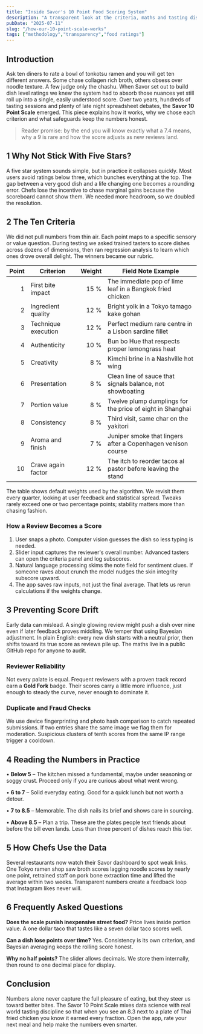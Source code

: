 ```yaml
---
title: "Inside Savor's 10 Point Food Scoring System"
description: "A transparent look at the criteria, maths and tasting discipline behind Savor's dish ratings so you can trust every number you see."
pubDate: "2025-07-11"
slug: "/how-our-10-point-scale-works"
tags: ["methodology","transparency","food ratings"]
---
```


## Introduction
Ask ten diners to rate a bowl of tonkotsu ramen and you will get ten different answers.  Some chase collagen rich broth, others obsess over noodle texture.  A few judge only the chashu.  When Savor set out to build dish level ratings we knew the system had to absorb those nuances yet still roll up into a single, easily understood score.  Over two years, hundreds of tasting sessions and plenty of late night spreadsheet debates, the **Savor 10 Point Scale** emerged.  This piece explains how it works, why we chose each criterion and what safeguards keep the numbers honest.

> Reader promise: by the end you will know exactly what a 7.4 means, why a 9 is rare and how the score adjusts as new reviews land.

## 1  Why Not Stick With Five Stars?
A five star system sounds simple, but in practice it collapses quickly.  Most users avoid ratings below three, which bunches everything at the top.  The gap between a very good dish and a life changing one becomes a rounding error.  Chefs lose the incentive to chase marginal gains because the scoreboard cannot show them.  We needed more headroom, so we doubled the resolution.

## 2  The Ten Criteria
We did not pull numbers from thin air.  Each point maps to a specific sensory or value question.  During testing we asked trained tasters to score dishes across dozens of dimensions, then ran regression analysis to learn which ones drove overall delight.  The winners became our rubric.

| Point | Criterion | Weight | Field Note Example |
|------:|-----------|-------:|--------------------|
| 1 | First bite impact | 15 % | The immediate pop of lime leaf in a Bangkok fried chicken
| 2 | Ingredient quality | 12 % | Bright yolk in a Tokyo tamago kake gohan
| 3 | Technique execution | 12 % | Perfect medium rare centre in a Lisbon sardine fillet
| 4 | Authenticity | 10 % | Bun bo Hue that respects proper lemongrass heat
| 5 | Creativity | 8 % | Kimchi brine in a Nashville hot wing
| 6 | Presentation | 8 % | Clean line of sauce that signals balance, not showboating
| 7 | Portion value | 8 % | Twelve plump dumplings for the price of eight in Shanghai
| 8 | Consistency | 8 % | Third visit, same char on the yakitori
| 9 | Aroma and finish | 7 % | Juniper smoke that lingers after a Copenhagen venison course
| 10 | Crave again factor | 12 % | The itch to reorder tacos al pastor before leaving the stand

The table shows default weights used by the algorithm.  We revisit them every quarter, looking at user feedback and statistical spread.  Tweaks rarely exceed one or two percentage points; stability matters more than chasing fashion.

### How a Review Becomes a Score
1. User snaps a photo.  Computer vision guesses the dish so less typing is needed.  
2. Slider input captures the reviewer's overall number.  Advanced tasters can open the criteria panel and log subscores.  
3. Natural language processing skims the note field for sentiment clues.  If someone raves about crunch the model nudges the skin integrity subscore upward.  
4. The app saves raw inputs, not just the final average.  That lets us rerun calculations if the weights change.

## 3  Preventing Score Drift
Early data can mislead.  A single glowing review might push a dish over nine even if later feedback proves middling.  We temper that using Bayesian adjustment.  In plain English: every new dish starts with a neutral prior, then shifts toward its true score as reviews pile up.  The maths live in a public GitHub repo for anyone to audit.

### Reviewer Reliability
Not every palate is equal.  Frequent reviewers with a proven track record earn a **Gold Fork** badge.  Their scores carry a little more influence, just enough to steady the curve, never enough to dominate it.

### Duplicate and Fraud Checks
We use device fingerprinting and photo hash comparison to catch repeated submissions.  If two entries share the same image we flag them for moderation.  Suspicious clusters of tenth scores from the same IP range trigger a cooldown.

## 4  Reading the Numbers in Practice
• **Below 5** – The kitchen missed a fundamental, maybe under seasoning or soggy crust.  Proceed only if you are curious about what went wrong.

• **6 to 7** – Solid everyday eating.  Good for a quick lunch but not worth a detour.

• **7 to 8.5** – Memorable.  The dish nails its brief and shows care in sourcing.

• **Above 8.5** – Plan a trip.  These are the plates people text friends about before the bill even lands.  Less than three percent of dishes reach this tier.

## 5  How Chefs Use the Data
Several restaurants now watch their Savor dashboard to spot weak links.  One Tokyo ramen shop saw broth scores lagging noodle scores by nearly one point, retrained staff on pork bone extraction time and lifted the average within two weeks.  Transparent numbers create a feedback loop that Instagram likes never will.

## 6  Frequently Asked Questions
**Does the scale punish inexpensive street food?**  Price lives inside portion value.  A one dollar taco that tastes like a seven dollar taco scores well.

**Can a dish lose points over time?**  Yes.  Consistency is its own criterion, and Bayesian averaging keeps the rolling score honest.

**Why no half points?**  The slider allows decimals.  We store them internally, then round to one decimal place for display.

## Conclusion
Numbers alone never capture the full pleasure of eating, but they steer us toward better bites.  The Savor 10 Point Scale mixes data science with real world tasting discipline so that when you see an 8.3 next to a plate of Thai fried chicken you know it earned every fraction.  Open the app, rate your next meal and help make the numbers even smarter.